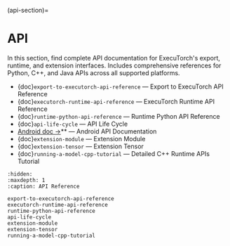 (api-section)=
# API

In this section, find complete API documentation for ExecuTorch's export, runtime, and extension interfaces. Includes comprehensive references for Python, C++, and Java APIs across all supported platforms.

- {doc}`export-to-executorch-api-reference` — Export to ExecuTorch API Reference
- {doc}`executorch-runtime-api-reference` — ExecuTorch Runtime API Reference
- {doc}`runtime-python-api-reference` — Runtime Python API Reference
- {doc}`api-life-cycle` — API Life Cycle
- [Android doc →](https://pytorch.org/executorch/main/javadoc/)** — Android API Documentation
- {doc}`extension-module` — Extension Module
- {doc}`extension-tensor` — Extension Tensor
- {doc}`running-a-model-cpp-tutorial` — Detailed C++ Runtime APIs Tutorial

```{toctree}
:hidden:
:maxdepth: 1
:caption: API Reference

export-to-executorch-api-reference
executorch-runtime-api-reference
runtime-python-api-reference
api-life-cycle
extension-module
extension-tensor
running-a-model-cpp-tutorial
